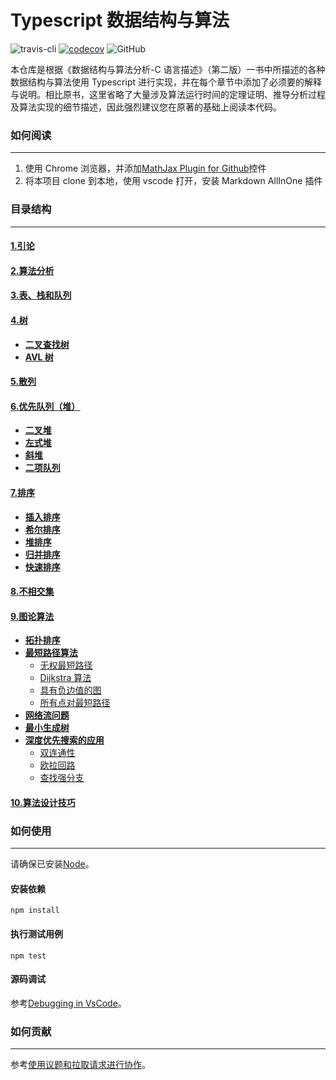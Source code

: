 <!-- @format -->

# Typescript 数据结构与算法

![travis-cli](https://travis-ci.com/qindagang/Data-Structures-and-Algorithm-Analysis-in-TS.svg?branch=master)
[![codecov](https://codecov.io/gh/qindagang/Data-Structures-and-Algorithm-Analysis-in-TS/branch/master/graph/badge.svg?token=B05PLKNLJP)](https://codecov.io/gh/qindagang/Data-Structures-and-Algorithm-Analysis-in-TS)
![GitHub](https://img.shields.io/github/license/qindagang/Data-Structures-and-Algorithm-Analysis-in-TS)

本仓库是根据《数据结构与算法分析-C 语言描述》（第二版）一书中所描述的各种数据结构与算法使用 Typescript 进行实现，并在每个章节中添加了必须要的解释与说明。相比原书，这里省略了大量涉及算法运行时间的定理证明、推导分析过程及算法实现的细节描述，因此强烈建议您在原著的基础上阅读本代码。

### 如何阅读

---

1. 使用 Chrome 浏览器，并添加[MathJax Plugin for Github](https://chrome.google.com/webstore/detail/mathjax-plugin-for-github/ioemnmodlmafdkllaclgeombjnmnbima)控件
2. 将本项目 clone 到本地，使用 vscode 打开，安装 Markdown AllInOne 插件

### 目录结构

---

#### [1.引论](Chapters/Chapter1-Introduction)

#### [2.算法分析](Chapters/Chapter2-AlgorithmAnalysis)

#### [3.表、栈和队列](Chapters/Chapter3-ListStackQueue)

#### [4.树](Chapters/Chapter4-Trees)

-   **[二叉查找树](Chapters/Chapter4-Trees/4.1-BinarySearchTree)**
-   **[AVL 树](Chapters/Chapter4-Trees/4.2-AVLTree)**

#### [5.散列](Chapters/Chapter5-Hashing)

#### [6.优先队列（堆）](Chapters/Chapter6-PriorityQueue)

-   **[二叉堆](Chapters/Chapter6-PriorityQueue/6.1-BinaryHeap)**
-   **[左式堆](Chapters/Chapter6-PriorityQueue/6.2-LeftistHeap)**
-   **[斜堆](Chapters/Chapter6-PriorityQueue/6.3-SkewHeap)**
-   **[二项队列](Chapters/Chapter6-PriorityQueue/6.4-BinomalQueue)**

#### [7.排序](Chapters/Chapter7-Sorting)

-   **[插入排序](Chapters/Chapter7-Sorting/7.1-InsertionSort)**
-   **[希尔排序](Chapters/Chapter7-Sorting/7.2-ShellSort)**
-   **[堆排序](Chapters/Chapter7-Sorting/7.3-HeapSort)**
-   **[归并排序](Chapters/Chapter7-Sorting/7.4-MergeSort)**
-   **[快速排序](Chapters/Chapter7-Sorting/7.5-QuickSort)**

#### [8.不相交集](Chapters/Chapter8-DisjointSet)

#### [9.图论算法](Chapters/Chapter9-GraphAlgorithm)

-   **[拓扑排序](Chapters/Chapter9-GraphAlgorithm/9.1-TopSort)**
-   **[最短路径算法](Chapters/Chapter9-GraphAlgorithm/9.2-ShortestPathAlgorithm)**
    -   [无权最短路径](Chapters/Chapter9-GraphAlgorithm/9.2-ShortestPathAlgorithm/9.2.1-UnweightedShortestPaths)
    -   [Dijkstra 算法](Chapters/Chapter9-GraphAlgorithm/9.2-ShortestPathAlgorithm/9.2.2-TheAlgorithmOfDijkstra)
    -   [具有负边值的图](Chapters/Chapter9-GraphAlgorithm/9.2-ShortestPathAlgorithm/9.2.3-GraphsWithNegativeEdgeCosts)
    -   [所有点对最短路径](Chapters/Chapter9-GraphAlgorithm/9.2-ShortestPathAlgorithm/9.2.4-AllPairsShortestPath)
-   **[网络流问题](Chapters/Chapter9-GraphAlgorithm/9.3-NetworkFlow)**
-   **[最小生成树](Chapters/Chapter9-GraphAlgorithm/9.4-MinimumSpanningTree)**
-   **[深度优先搜索的应用](Chapters/Chapter9-GraphAlgorithm/9.5-DepthFirstSearcht)**
    -   [双连通性](Chapters/Chapter9-GraphAlgorithm/9.5-DepthFirstSearch/9.5.1-Biconnectivity/README.md)
    -   [欧拉回路](Chapters/Chapter9-GraphAlgorithm/9.5-DepthFirstSearch/9.5.2-EulerPath/README.md)
    -   [查找强分支](Chapters/Chapter9-GraphAlgorithm/9.5-DepthFirstSearch/9.5.3-FindingStrongComponents/README.md)

#### [10.算法设计技巧](Chapters/Chapter10-AlgorithmDesingTechniques)

### 如何使用

---

请确保已安装[Node](<(https://nodejs.org/zh-cn/)>)。

#### 安装依赖

```
npm install
```

#### 执行测试用例

```
npm test
```

#### 源码调试

参考[Debugging in VsCode](https://code.visualstudio.com/docs/editor/debugging)。

### 如何贡献

---

参考[使用议题和拉取请求进行协作](https://docs.github.com/cn/free-pro-team@latest/github/collaborating-with-issues-and-pull-requests)。
